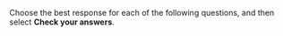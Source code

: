 Choose the best response for each of the following questions, and then select **Check your answers**.